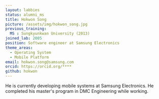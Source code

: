```yaml
---
layout: labbies
status: alumni_ms
title: Hokwon Song
picture: /assets/img/hokwon_song.jpg
previous_training:
  MS : Sungkyunkwan University (2013)
joined_lab: 2005
position: Software engineer at Samsung Electronics
theme_areas:
  - Operating System
  - Mobile Platform
email: hokwon.song@samsung.com
orcid: https://orcid.org/****
github: hokwon
---
```


He is currently developing mobile systems at Samsung Electronics. He completed his master's program in DMC Engineering while working. 
